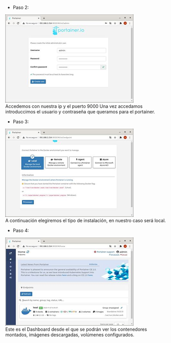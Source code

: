 - Paso 2:

![Contenedor con la imagen Portainer](imagenes/2.jpg)  
Accedemos con nuestra ip y el puerto 9000 
Una vez accedamos introduccimos el usuario y contraseña que queramos para el portainer.  

- Paso 3:

![Contenedor con la imagen Portainer](imagenes/3.jpg)  
A continuación elegiremos el tipo de instalación, en nuestro caso será local.

- Paso 4:

![Contenedor con la imagen Portainer](imagenes/4.jpg)  
Este es el Dashboard desde el que se podrán ver los contenedores montados, imágenes descargadas, volúmenes configurados.
